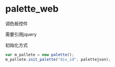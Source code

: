 # palette_web
调色板控件

需要引用jquery

初始化方式

```javascript
var m_pallete = new palette();
m_pallete.init_palette("div_id", palettejson);
```
